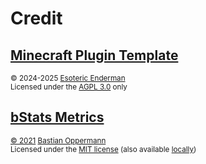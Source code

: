 # Credit

## [Minecraft Plugin Template][template]

<sup>&copy; 2024-2025 [Esoteric Enderman][template-author]</sup>\
<sup>Licensed under the [AGPL 3.0][template-license] only</sup>

## [bStats Metrics][bstats-metrics]

<sup>[&copy; 2021][bstats-metrics-copyright] [Bastian Oppermann][bstats-metrics-author]</sup>\
<sup>Licensed under the [MIT license][bstats-metrics-license] (also available [locally][bstats-metrics-license-local])

<!-- Link aliases -->

<!-- Credits -->

[template]: https://github.com/esoterictemplates/minecraft-plugin-template
[template-author]: https://enderman.dev
[template-license]: /LICENSE

[bstats-metrics]: https://github.com/Bastian/bstats-metrics
[bstats-metrics-copyright]: https://github.com/Bastian/bstats-metrics/blob/v3.0.2/LICENSE#L3
[bstats-metrics-author]: https://github.com/Bastian
[bstats-metrics-license]: https://github.com/Bastian/bstats-metrics/blob/v3.0.2/LICENSE
[bstats-metrics-license-local]: ./assets/text/licenses/MIT
